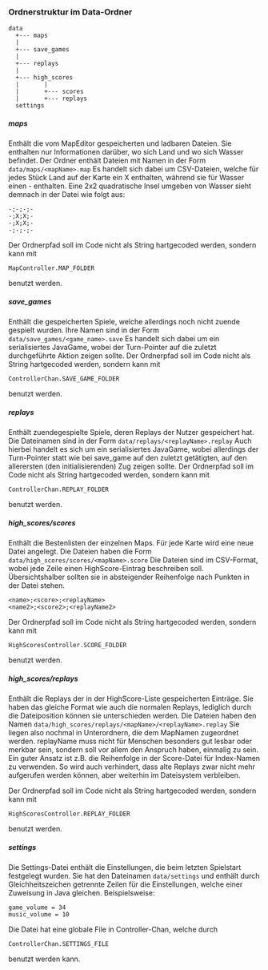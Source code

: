 ### Ordnerstruktur im Data-Ordner

```
data
  +--- maps
  |
  +--- save_games
  |
  +--- replays
  |
  +--- high_scores
  |       |
  |       +--- scores
  |       +--- replays
  settings
```

##### maps
Enthält die vom MapEditor gespeicherten und ladbaren Dateien. Sie enthalten nur Informationen darüber, wo sich Land und
wo sich Wasser befindet. Der Ordner enthält Dateien mit Namen in der Form
```data/maps/<mapName>.map```
Es handelt sich dabei um CSV-Dateien, welche für jedes Stück Land auf der Karte ein X enthalten, während sie für Wasser
einen - enthalten. Eine 2x2 quadratische Insel umgeben von Wasser sieht demnach in der Datei wie folgt aus:
```
-;-;-;-
-;X;X;-
-;X;X;-
-;-;-;-
```
Der Ordnerpfad soll im Code nicht als String hartgecoded werden, sondern kann mit
```
MapController.MAP_FOLDER
```
benutzt werden.

##### save_games
Enthält die gespeicherten Spiele, welche allerdings noch nicht zuende gespielt wurden. Ihre Namen sind in der Form
```data/save_games/<game_name>.save```
Es handelt sich dabei um ein serialisiertes JavaGame, wobei der Turn-Pointer auf die zuletzt durchgeführte Aktion zeigen
sollte.
Der Ordnerpfad soll im Code nicht als String hartgecoded werden, sondern kann mit
```
ControllerChan.SAVE_GAME_FOLDER
```
benutzt werden.

##### replays
Enthält zuendegespielte Spiele, deren Replays der Nutzer gespeichert hat. Die Dateinamen sind in der Form
```data/replays/<replayName>.replay```
Auch hierbei handelt es sich um ein serialisiertes JavaGame, wobei allerdings der Turn-Pointer statt wie bei save_game
auf den zuletzt getätigten, auf den allerersten (den initialisierenden) Zug zeigen sollte.
Der Ordnerpfad soll im Code nicht als String hartgecoded werden, sondern kann mit
```
ControllerChan.REPLAY_FOLDER
```
benutzt werden.

##### high_scores/scores
Enthält die Bestenlisten der einzelnen Maps. Für jede Karte wird eine neue Datei angelegt. Die Dateien haben die Form
```data/high_scores/scores/<mapName>.score```
Die Dateien sind im CSV-Format, wobei jede Zeile einen HighScore-Eintrag beschreiben soll. Übersichtshalber sollten
sie in absteigender Reihenfolge nach Punkten in der Datei stehen.
```
<name>;<score>;<replayName>
<name2>;<score2>;<replayName2>
```
Der Ordnerpfad soll im Code nicht als String hartgecoded werden, sondern kann mit
```
HighScoresController.SCORE_FOLDER
```
benutzt werden.

##### high_scores/replays
Enthält die Replays der in der HighScore-Liste gespeicherten Einträge. Sie haben das gleiche Format wie auch die normalen
Replays, lediglich durch die Dateiposition können sie unterschieden werden. Die Dateien haben den Namen
```data/high_scores/replays/<mapName>/<replayName>.replay```
Sie liegen also nochmal in Unterordnern, die dem MapNamen zugeordnet werden. replayName muss nicht für Menschen besonders
gut lesbar oder merkbar sein, sondern soll vor allem den Anspruch haben, einmalig zu sein. Ein guter Ansatz ist z.B. die
Reihenfolge in der Score-Datei für Index-Namen zu verwenden. So wird auch verhindert, dass alte Replays zwar nicht mehr
aufgerufen werden können, aber weiterhin im Dateisystem verbleiben.

Der Ordnerpfad soll im Code nicht als String hartgecoded werden, sondern kann mit
```
HighScoresController.REPLAY_FOLDER
```
benutzt werden.

##### settings
Die Settings-Datei enthält die Einstellungen, die beim letzten Spielstart festgelegt wurden. Sie hat den Dateinamen
```data/settings```
und enthält durch Gleichheitszeichen getrennte Zeilen für die Einstellungen, welche einer Zuweisung in Java gleichen.
Beispielsweise:
```
game_volume = 34
music_volume = 10
```

Die Datei hat eine globale File in Controller-Chan, welche durch
```
ControllerChan.SETTINGS_FILE
```
benutzt werden kann.
